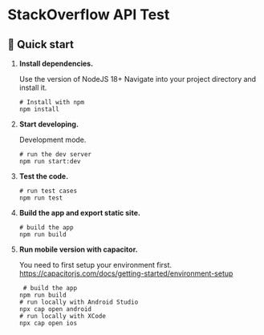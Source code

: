 # StackOverflow API Test

## 🚀 Quick start

1.  **Install dependencies.**

    Use the version of NodeJS 18+
    Navigate into your project directory and install it.

    ```shell
    # Install with npm
    npm install
    ```

2.  **Start developing.**

    Development mode.

    ```shell
    # run the dev server
    npm run start:dev
    ```

3.  **Test the code.**

    ```shell
    # run test cases
    npm run test
    ```

4.  **Build the app and export static site.**

    ```shell
    # build the app
    npm run build
    ```

5.  **Run mobile version with capacitor.**

    You need to first setup your environment first.
    https://capacitorjs.com/docs/getting-started/environment-setup

    ```shell
     # build the app
    npm run build
    # run locally with Android Studio
    npx cap open android
    # run locally with XCode
    npx cap open ios
    ```
